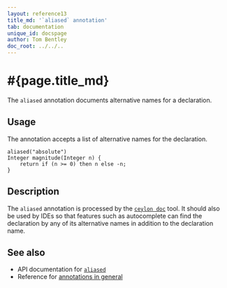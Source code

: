 ```yaml
---
layout: reference13
title_md: '`aliased` annotation'
tab: documentation
unique_id: docspage
author: Tom Bentley
doc_root: ../../..
---
```


# #{page.title_md}

The `aliased` annotation documents alternative names for a declaration.

## Usage

The annotation accepts a list of alternative names for the declaration.

<!-- try: -->
    aliased("absolute")
    Integer magnitude(Integer n) {
        return if (n >= 0) then n else -n;
    }

## Description

The `aliased` annotation is processed by the 
[`ceylon doc`](#{site.urls.ceylon_tool_current}/ceylon-doc.html) tool. 
It should also be used by IDEs so that features such as autocomplete 
can find the declaration by any of its alternative names in addition 
to the declaration name.

## See also

* API documentation for [`aliased`](#{site.urls.apidoc_1_3}/index.html#aliased)
* Reference for [annotations in general](../../structure/annotation/)

